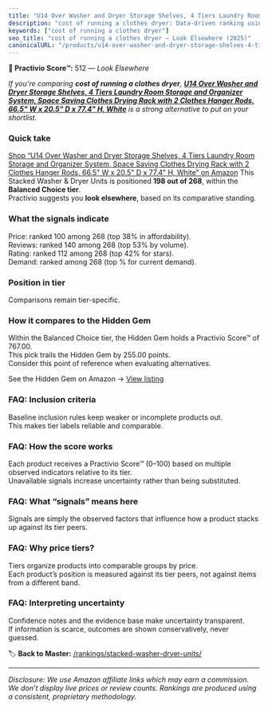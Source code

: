```yaml
---
title: "U14 Over Washer and Dryer Storage Shelves, 4 Tiers Laundry Room Storage and Organizer System, Space Saving Clothes Drying Rack with 2 Clothes Hanger Rods, 66.5\" W x 20.5\" D x 77.4\" H, White"
description: "cost of running a clothes dryer: Data-driven ranking using the Practivio Score™. Positioned by quality, value, demand, findability, momentum."
keywords: ["cost of running a clothes dryer"]
seo_title: "cost of running a clothes dryer — Look Elsewhere (2025)"
canonicalURL: "/products/u14-over-washer-and-dryer-storage-shelves-4-tiers-laundry-room-storage-and-organizer-system-space-saving-clothes-drying-rack-with-2-clothes-hanger-rods-665-w-x-205-d-x-774-h-white-B0DZ1QFX3Z/"
---
```


**🚫 Practivio Score™:** 512 — _Look Elsewhere_


*If you're comparing **cost of running a clothes dryer**, **[U14 Over Washer and Dryer Storage Shelves, 4 Tiers Laundry Room Storage and Organizer System, Space Saving Clothes Drying Rack with 2 Clothes Hanger Rods, 66.5" W x 20.5" D x 77.4" H, White](https://www.amazon.com/dp/B0DZ1QFX3Z?tag=practivio-20)** is a strong alternative to put on your shortlist.*
### Quick take
[Shop “U14 Over Washer and Dryer Storage Shelves, 4 Tiers Laundry Room Storage and Organizer System, Space Saving Clothes Drying Rack with 2 Clothes Hanger Rods, 66.5" W x 20.5" D x 77.4" H, White” on Amazon](https://www.amazon.com/dp/B0DZ1QFX3Z?tag=practivio-20)
This Stacked Washer & Dryer Units is positioned **198 out of 268**, within the **Balanced Choice tier**.  
Practivio suggests you **look elsewhere**, based on its comparative standing.

### What the signals indicate
Price: ranked 100 among 268 (top 38% in affordability).  
Reviews: ranked 140 among 268 (top 53% by volume).  
Rating: ranked 112 among 268 (top 42% for stars).  
Demand: ranked  among 268 (top % for current demand).

### Position in tier
Comparisons remain tier-specific.

### How it compares to the Hidden Gem
Within the Balanced Choice tier, the Hidden Gem holds a Practivio Score™ of 767.00.  
This pick trails the Hidden Gem by 255.00 points.  
Consider this point of reference when evaluating alternatives.  

See the Hidden Gem on Amazon → [View listing](https://www.amazon.com/dp/B09YLKMHLH?tag=practivio-20)

### FAQ: Inclusion criteria
Baseline inclusion rules keep weaker or incomplete products out.  
This makes tier labels reliable and comparable.

### FAQ: How the score works
Each product receives a Practivio Score™ (0–100) based on multiple observed indicators relative to its tier.  
Unavailable signals increase uncertainty rather than being substituted.

### FAQ: What “signals” means here
Signals are simply the observed factors that influence how a product stacks up against its tier peers.

### FAQ: Why price tiers?
Tiers organize products into comparable groups by price.  
Each product’s position is measured against its tier peers, not against items from a different band.

### FAQ: Interpreting uncertainty
Confidence notes and the evidence base make uncertainty transparent.  
If information is scarce, outcomes are shown conservatively, never guessed.


🏷️ **Back to Master:** [/rankings/stacked-washer-dryer-units/](/rankings/stacked-washer-dryer-units/)

---
_Disclosure: We use Amazon affiliate links which may earn a commission. We don’t display live prices or review counts. Rankings are produced using a consistent, proprietary methodology._

